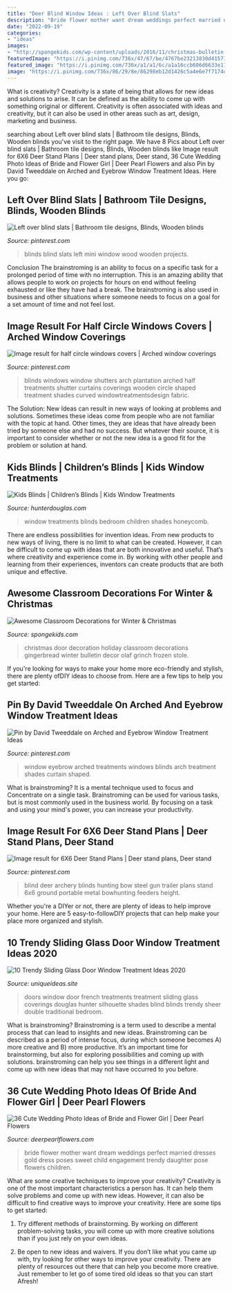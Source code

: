 ```yaml
---
title: "Deer Blind Window Ideas : Left Over Blind Slats"
description: "Bride flower mother want dream weddings perfect married dresses gold dress poses sweet child engagement trendy daughter pose flowers children"
date: "2022-09-19"
categories:
- "ideas"
images:
- "http://spongekids.com/wp-content/uploads/2016/11/christmas-bulletin-board/11-christmas-bulletin-board-ideas.jpg"
featuredImage: "https://i.pinimg.com/736x/47/67/be/4767be23213830d41571062dfb8ccf7a.jpg"
featured_image: "https://i.pinimg.com/736x/a1/a1/6c/a1a16ccb606d6633e11e15e92b7ea2fe--rambo-left-over.jpg"
image: "https://i.pinimg.com/736x/86/29/8e/86298eb12d1426c5a4e6e7f7174dfa62.jpg"
---
```



What is creativity?
Creativity is a state of being that allows for new ideas and solutions to arise. It can be defined as the ability to come up with something original or different. Creativity is often associated with ideas and creativity, but it can also be used in other areas such as art, design, marketing and business.

	

		
searching about Left over blind slats | Bathroom tile designs, Blinds, Wooden blinds you've visit to the right page. We have 8 Pics about Left over blind slats | Bathroom tile designs, Blinds, Wooden blinds like Image result for 6X6 Deer Stand Plans | Deer stand plans, Deer stand, 36 Cute Wedding Photo Ideas of Bride and Flower Girl | Deer Pearl Flowers and also Pin by David Tweeddale on Arched and Eyebrow Window Treatment Ideas. Here you go:
		
    
## Left Over Blind Slats | Bathroom Tile Designs, Blinds, Wooden Blinds

<img loading=lazy src="https://i.pinimg.com/736x/a1/a1/6c/a1a16ccb606d6633e11e15e92b7ea2fe--rambo-left-over.jpg" onerror="this.onerror=null;this.src='https://tse4.mm.bing.net/th?id=OIP.SPGcPuDDZ4_84SC6xGut-QHaJ6&amp;pid=15.1';" alt="Left over blind slats | Bathroom tile designs, Blinds, Wooden blinds">

_Source: pinterest.com_

>blinds blind slats left mini window wood wooden projects. 

	

Conclusion
The brainstroming is an ability to focus on a specific task for a prolonged period of time with no interruption. This is an amazing ability that allows people to work on projects for hours on end without feeling exhausted or like they have had a break. The brainstroming is also used in business and other situations where someone needs to focus on a goal for a set amount of time and not feel lost.

    
## Image Result For Half Circle Windows Covers | Arched Window Coverings

<img loading=lazy src="https://i.pinimg.com/736x/47/67/be/4767be23213830d41571062dfb8ccf7a.jpg" onerror="this.onerror=null;this.src='https://tse4.mm.bing.net/th?id=OIP.rrZQ9vB9mY6S-QvYSUOUQAHaJ3&amp;pid=15.1';" alt="Image result for half circle windows covers | Arched window coverings">

_Source: pinterest.com_

>blinds windows window shutters arch plantation arched half treatments shutter curtains coverings wooden circle shaped treatment shades curved windowtreatmentsdesign fabric. 

	

The Solution:
New Ideas can result in new ways of looking at problems and solutions. Sometimes these ideas come from people who are not familiar with the topic at hand. Other times, they are ideas that have already been tried by someone else and had no success. But whatever their source, it is important to consider whether or not the new idea is a good fit for the problem or solution at hand.

    
## Kids Blinds | Children’s Blinds | Kids Window Treatments

<img loading=lazy src="https://cdn2.hunterdouglas.com/static/metadata/kids-bedroom-social.jpg" onerror="this.onerror=null;this.src='https://tse1.mm.bing.net/th?id=OIP._4sMMnOMt8mevsHH6V-gLwHaD4&amp;pid=15.1';" alt="Kids Blinds | Children’s Blinds | Kids Window Treatments">

_Source: hunterdouglas.com_

>window treatments blinds bedroom children shades honeycomb. 

	

There are endless possibilities for invention ideas. From new products to new ways of living, there is no limit to what can be created. However, it can be difficult to come up with ideas that are both innovative and useful. That’s where creativity and experience come in. By working with other people and learning from their experiences, inventors can create products that are both unique and effective.

    
## Awesome Classroom Decorations For Winter &amp; Christmas

<img loading=lazy src="http://spongekids.com/wp-content/uploads/2016/11/christmas-bulletin-board/11-christmas-bulletin-board-ideas.jpg" onerror="this.onerror=null;this.src='https://tse4.mm.bing.net/th?id=OIP.-oGVygNx6HDeWuoJd_VFhAHaJ4&amp;pid=15.1';" alt="Awesome Classroom Decorations for Winter &amp; Christmas">

_Source: spongekids.com_

>christmas door decoration holiday classroom decorations gingerbread winter bulletin decor olaf grinch frozen stole. 

	

If you're looking for ways to make your home more eco-friendly and stylish, there are plenty ofDIY ideas to choose from. Here are a few tips to help you get started: 

    
## Pin By David Tweeddale On Arched And Eyebrow Window Treatment Ideas

<img loading=lazy src="https://i.pinimg.com/736x/86/29/8e/86298eb12d1426c5a4e6e7f7174dfa62.jpg" onerror="this.onerror=null;this.src='https://tse1.mm.bing.net/th?id=OIP.prWR3Lkt0EoUVZ1WLuDKWgHaNK&amp;pid=15.1';" alt="Pin by David Tweeddale on Arched and Eyebrow Window Treatment Ideas">

_Source: pinterest.com_

>window eyebrow arched treatments windows blinds arch treatment shades curtain shaped. 

	

What is brainstroming? It is a mental technique used to focus and Concentrate on a single task. Brainstroming can be used for various tasks, but is most commonly used in the business world. By focusing on a task and using your mind's power, you can increase your productivity.

    
## Image Result For 6X6 Deer Stand Plans | Deer Stand Plans, Deer Stand

<img loading=lazy src="https://i.pinimg.com/736x/52/85/03/528503be8cdf7ab10f174647337b9cb9.jpg" onerror="this.onerror=null;this.src='https://tse2.mm.bing.net/th?id=OIP.KVwBjMcaHCCejyXKI0neWwAAAA&amp;pid=15.1';" alt="Image result for 6X6 Deer Stand Plans | Deer stand plans, Deer stand">

_Source: pinterest.com_

>blind deer archery blinds hunting bow steel gun trailer plans stand 6x6 ground portable metal bowhunting feeders height. 

	

Whether you're a DIYer or not, there are plenty of ideas to help improve your home. Here are 5 easy-to-followDIY projects that can help make your place more organized and stylish.

    
## 10 Trendy Sliding Glass Door Window Treatment Ideas 2020

<img loading=lazy src="https://www.uniqueideas.site/wp-content/uploads/window-treatment-ideas-for-doors-3-blind-mice-4.jpg" onerror="this.onerror=null;this.src='https://tse4.mm.bing.net/th?id=OIP.VSLCNgzUL3rHzhQLmdABKAHaFj&amp;pid=15.1';" alt="10 Trendy Sliding Glass Door Window Treatment Ideas 2020">

_Source: uniqueideas.site_

>doors window door french treatments treatment sliding glass coverings douglas hunter silhouette shades blind blinds trendy sheer double traditional bedroom. 

	

What is brainstroming?
Brainstroming is a term used to describe a mental process that can lead to insights and new ideas. Brainstroming can be described as a period of intense focus, during which someone becomes A) more creative and B) more productive. It’s an important time for brainstorming, but also for exploring possibilities and coming up with solutions. brainstroming can help you see things in a different light and come up with new ideas that may not have occurred to you before.

    
## 36 Cute Wedding Photo Ideas Of Bride And Flower Girl | Deer Pearl Flowers

<img loading=lazy src="http://www.deerpearlflowers.com/wp-content/uploads/2015/04/cute-wedding-photo-ideas-bride-and-little-flower-girl.jpg" onerror="this.onerror=null;this.src='https://tse3.mm.bing.net/th?id=OIP.5vjDRHN0GOjkOAeaD40tkgHaLZ&amp;pid=15.1';" alt="36 Cute Wedding Photo Ideas of Bride and Flower Girl | Deer Pearl Flowers">

_Source: deerpearlflowers.com_

>bride flower mother want dream weddings perfect married dresses gold dress poses sweet child engagement trendy daughter pose flowers children. 

	

What are some creative techniques to improve your creativity?
Creativity is one of the most important characteristics a person has. It can help them solve problems and come up with new ideas. However, it can also be difficult to find creative ways to improve your creativity. Here are some tips to get started: 
1. Try different methods of brainstorming. By working on different problem-solving tasks, you will come up with more creative solutions than if you just rely on your own ideas.

2. Be open to new ideas and waivers. If you don’t like what you came up with, try looking for other ways to improve your creativity. There are plenty of resources out there that can help you become more creative. Just remember to let go of some tired old ideas so that you can start Afresh!

